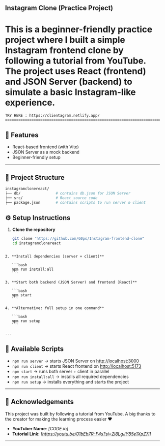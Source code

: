 ## Instagram Clone (Practice Project)
This is a **beginner-friendly practice project** where I built a simple Instagram frontend clone by following a tutorial from YouTube.  
The project uses **React (frontend)** and **JSON Server (backend)** to simulate a basic Instagram-like experience.
=========================================================================================================================================
```
TRY HERE : https://clientagram.netlify.app/
=========================================================================================================================================
```

## 🚀 Features
- React-based frontend (with Vite)
- JSON Server as a mock backend
- Beginner-friendly setup

---
## 📂 Project Structure
```bash
instagramclonereact/
├── db/                # contains db.json for JSON Server
├── src/               # React source code
├── package.json       # contains scripts to run server & client

````
## ⚙️ Setup Instructions

1. **Clone the repository**
   ```bash
   git clone "https://github.com/G0ps/Instagram-frontend-clone"
   cd instagramclonereact
````

2. **Install dependencies (server + client)**

   ```bash
   npm run install:all
   ```

3. **Start both backend (JSON Server) and frontend (React)**

   ```bash
   npm start
   ```

4. **Alternative: full setup in one command**

   ```bash
   npm run setup
   ```

---
````
## 📌 Available Scripts

* `npm run server` → starts JSON Server on [http://localhost:3000](http://localhost:3000)
* `npm run client` → starts React frontend on [http://localhost:5173](http://localhost:5173)
* `npm start` → runs both server + client in parallel
* `npm run install:all` → installs all required dependencies
* `npm run setup` → installs everything and starts the project

---

## 🙏 Acknowledgements

This project was built by following a tutorial from YouTube.
A big thanks to the creator for making the learning process easier ❤️

* **YouTuber Name**: *\[CODE.io]*
* **Tutorial Link**: *\[https://youtu.be/01bEb7R-F4s?si=Zi8LgJY85e1XpZ7l]*

---

```
